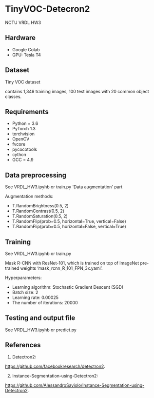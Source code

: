 # TinyVOC-Detecron2
NCTU VRDL HW3
## Hardware
* Google Colab
* GPU: Tesla T4
## Dataset
Tiny VOC dataset

contains 1,349 training images, 100 test images with 20 common object classes.
## Requirements
* Python = 3.6
* PyTorch 1.3
* torchvision
* OpenCV
* fvcore
* pycocotools
* cython
* GCC = 4.9
## Data preprocessing
See VRDL_HW3.ipyhb or train.py 'Data augmentation' part

Augmentation methods:

* T.RandomBrightness(0.5, 2)
* T.RandomContrast(0.5, 2)
* T.RandomSaturation(0.5, 2)
* T.RandomFlip(prob=0.5, horizontal=True, vertical=False)
* T.RandomFlip(prob=0.5, horizontal=False, vertical=True)
## Training
See VRDL_HW3.ipyhb or train.py

Mask R-CNN with ResNet-101, which is trained on top of ImageNet pre-trained weights ‘mask_rcnn_R_101_FPN_3x.yaml’.

Hyperparameters:
* Learning algorithm: Stochastic Gradient Descent (SGD)
* Batch size: 2
* Learning rate: 0.00025 
* The number of iterations: 20000
## Testing and output file
See VRDL_HW3.ipyhb or predict.py
## References
1. Detectron2:

https://github.com/facebookresearch/detectron2.

2. Instance-Segmentation-using-Detectron2: 

https://github.com/AlessandroSaviolo/Instance-Segmentation-using-Detectron2.
